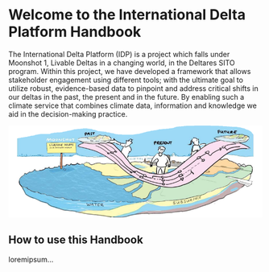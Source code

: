 # Welcome to the International Delta Platform Handbook

The International Delta Platform (IDP) is a project which falls under Moonshot 1, Livable Deltas in a changing world, in the Deltares SITO program. Within this project, we have developed a framework that allows stakeholder engagement using different tools; with the ultimate goal to utilize robust, evidence-based data to pinpoint and address critical shifts in our deltas in the past, the present and in the future. By enabling such a climate service that combines climate data, information and knowledge we aid in the decision-making practice. 

<img alt="IDP" src="images/MS1.png" class="page-main-photo">

## How to use this Handbook
loremipsum...
